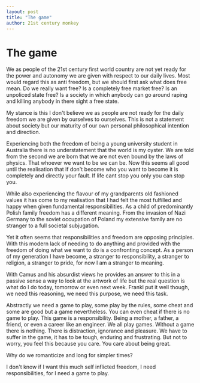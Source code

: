 ```yaml
---
layout: post
title: "The game"
author: 21st century monkey
---
```


# The game

We as people of the 21st century first world country are not yet ready for the power and autonomy we are given with respect to our daily lives. Most would regard this as anti freedom, but we should first ask what does free mean. Do we really want free? Is a completely free market free? Is an unpoliced state free? Is a society in which anybody can go around raping and killing anybody in there sight a free state. 

My stance is this I don't believe we as people are not ready for the daily freedom we are given by ourselves to ourselves. This is not a statement about society but our maturity of our own personal philosophical intention and direction.

Experiencing both the freedom of being a young university student in Australia there is no understatement that the world is my oyster. We are told from the second we are born that we are not even bound by the laws of physics. That whoever we want to be we can be. Now this seems all good until the realisation that if don't become who you want to become it is completely and directly your fault. If life cant stop you only you can stop you. 

While also experiencing the flavour of my grandparents old fashioned values it has come to my realisation that I had felt the most fulfilled and happy when given fundamental responsibilities. As a child of predominantly Polish family freedom has a different meaning. From the invasion of Nazi Germany to the soviet occupation of Poland my extensive family are no stranger to a full societal subjugation. 

Yet it often seems that responsibilities and freedom are opposing principles. With this modern lack of needing to do anything and provided with the freedom of doing what we want to do is a confronting concept. As a person of my generation I have become, a stranger to responsibility, a stranger to religion, a stranger to pride, for now I am a stranger to meaning. 

With Camus and his absurdist views he provides an answer to this in a passive sense a way to look at the artwork of life but the real question is what do I do today, tomorrow or even next week. Frankl put it well though, we need this reasoning, we need this purpose, we need this task.

Abstractly we need a game to play, some play by the rules, some cheat and some are good but a game nevertheless. You can even cheat if there is no game to play. This game is a responsibility. Being a mother, a father, a friend, or even a career like an engineer. We all play games. Without a game there is nothing. There is distraction, ignorance and pleasure. We have to suffer in the game, it has to be tough, enduring and frustrating. But not to worry, you feel this because you care. You care about being great. 

Why do we romanticize and long for simpler times?

I don't know if I want this much self inflicted freedom, I need responsibilities, for I need a game to play. 

